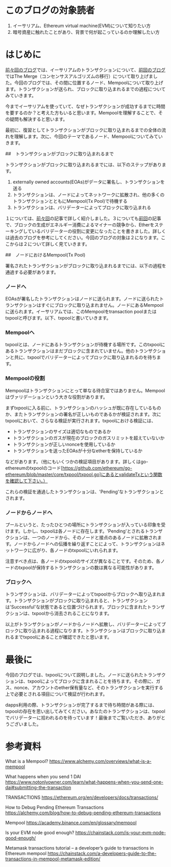 # このブログの対象読者

1. イーサリアム、Ethereum virtual machine(EVM)について知りたい方<br />
2. 暗号資産に触れたことがあり、背景で何が起こっているのか理解したい方<br />

# はじめに

[前々回のブログ](https://zenn.dev/hokusai/articles/ac26ef75b89d7b)では、イーサリアムのトランザクションについて、[前回のブログ](https://zenn.dev/hokusai/articles/21d9647eb05e9d)ではThe Merge（コンセンサスアルゴリズムの移行）について取り上げました。今回のブログでは、その間に位置するノード、Mempoolについて取り上げます。トランザクションが送られ、ブロックに取り込まれるまでの過程についてみていきます。

今までイーサリアムを使っていて、なぜトランザクションが成功するまでに時間を要するのか？と考えた方もいると思います。Mempoolを理解することで、その疑問も解決すると思います。

最初に、復習としてトランザクションがブロックに取り込まれるまでの全体の流れを理解します。次に、今回のテーマであるノード、Mempoolについてみていきます。

##　トランザクションがブロックに取り込まれるまで

トランザクションがブロックに取り込まれるまでには、以下のステップがあります。

1. externally owned accounts(EOAs)がデータに署名し、トランザクションを送る
2. トランザクションは、ノードによってネットワークに拡散され、他の多くのトランザクションとともにMempool(Tx Pool)で待機する
3. トランザクションは、バリデーターによってブロックに取り込まれる

１については、[前々回](https://zenn.dev/hokusai/articles/ac26ef75b89d7b)の記事で詳しく紹介しました。３についても[前回](https://zenn.dev/hokusai/articles/21d9647eb05e9d)の記事で、ブロックの生成がエネルギー消費によるマイナーの競争から、Etherをステーキングしているバリデーターの役割に変更になったことを書きました。詳しくは過去のブログを参考にしてください。今回のブログの対象は２になります。ここからは２について詳しく見ていきます。

##　ノードにおけるMempool(Tx Pool)

署名されたトランザクションがブロックに取り込まれるまでには、以下の過程を通過する必要があります。

### ノードへ

EOAsが署名したトランザクションはノードに送られます。ノードに送られたトランザクションはすぐにブロックに取り込まれません。ノードにあるMempoolに送られます。イーサリアムでは、このMempoolをtransaction poolまたはtxpoolと呼びます。以下、txpoolと書いていきます。

[^anchor]:　ノードとは、イーサリアムのブロックやトランザクションを検証するプログラムを使用しているコンピューター。イーサリアムは、このノードの集合により成り立っています。

### Mempoolへ

txpoolとは、ノードにあるトランザクションが待機する場所です。このtxpoolにあるトランザクションはまだブロックに含まれていません。他のトランザクションと共に、txpoolでバリデーターによってブロックに取り込まれるのを待ちます。

### Mempoolの役割

Mempoolはトランザクションにとって単なる待合室ではありません。Mempoolはヴァリデーションという大きな役割があります。

まずtxpoolに入る前に、トランザクションのハッシュが既に存在しているものか、またトランザクションの署名が正しいものであるかが検証されます。次にtxpoolにおいて、さらなる検証が実行されます。txpoolにおける検証には、

* トランザクションのサイズは適切なものであるか
* トランザクションのガスが現在のブロックのガスリミットを超えていないか
* トランザクションが正しいnonceを使用しているか
* トランザクションを送ったEOAsが十分なetherを保持しているか

などがあります。（他にもいくつかの検証項目があります。詳しくはgo-ethereumのtxpoolのコード[https://github.com/ethereum/go-ethereum/blob/master/core/txpool/txpool.go]にあるとvalidateTxという関数を確認して下さい。）

これらの検証を通過したトランザクションは、'Pending'なトランザクションとされます。

### ノードからノードへ

プールというと、たったひとつの場所にトランザクションが入っている印象を受けます。しかし、txpoolは各ノードに存在します。'Pending'とされるトランザクションは、一つのノードから、そのノードと接点のあるノードに拡散されます。ノードからノードへの伝播を繰り返すことによって、トランザクションはネットワークに広がり、各ノードのtxpoolにいれられます。

注意すべき点は、各ノードのtxpoolのサイズが異なることです。そのため、各ノードのtxpoolが保持するトランザクションの数は異なる可能性があります。

### ブロックへ

トランザクションは、バリデーターによってtxpoolからブロックへ取り込まれます。トランザクションがブロックに取り込まれると、トランザクションは'Successful'な状態であると位置づけられます。ブロックに含まれたトランザクションは、txpoolから消去されることになります。

以上がトランザクションがノードからノードへ拡散し、バリデーターによってブロックに取り込まれる過程になります。トランザクションはブロックに取り込まれるまでtxpoolにあることが確認できたと思います。

# 最後に

今回のブログでは、txpoolについて説明しました。ノードに送られたトランザクションは、txpoolによってブロックに含まれることを待ちます。その際に、ガス、nonce、アカウントのether保有量など、そのトランザクションを実行する上で必要とされる項目について検証が行われます。

dapps利用の際、トランザクションが完了するまで待ち時間がある際には、txpoolの存在を思い出してみてください。あなたのトランザクションは、txpoolでバリデーターに拾われるのを待っています！最後までご覧いただき、ありがとうございました。

# 参考資料

What is a Mempool?
https://www.alchemy.com/overviews/what-is-a-mempool

What happens when you send 1 DAI
https://www.notonlyowner.com/learn/what-happens-when-you-send-one-dai#submitting-the-transaction

TRANSACTIONS
https://ethereum.org/en/developers/docs/transactions/

How to Debug Pending Ethereum Transactions
https://alchemy.com/blog/how-to-debug-pending-ethereum-transactions

Mempool
https://academy.binance.com/en/glossary/mempool

Is your EVM node good enough?
https://chainstack.com/is-your-evm-node-good-enough/

Metamask transactions tutorial – a developer’s guide to transactions in Ethereum mempool
https://chainstack.com/a-developers-guide-to-the-transactions-in-mempool-metamask-edition/

